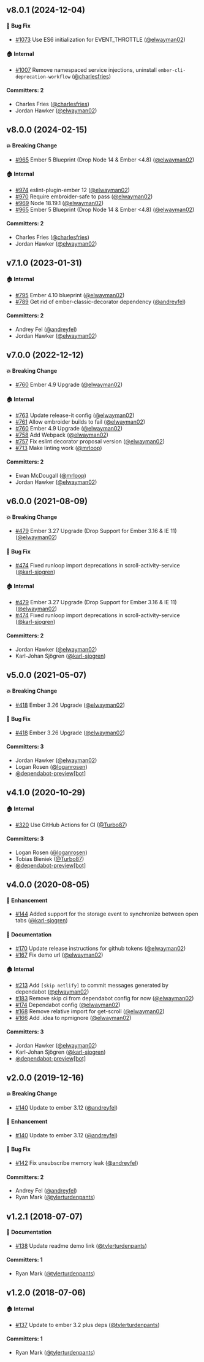 ## v8.0.1 (2024-12-04)

#### :bug: Bug Fix
* [#1073](https://github.com/elwayman02/ember-user-activity/pull/1073) Use ES6 initialization for EVENT_THROTTLE ([@elwayman02](https://github.com/elwayman02))

#### :house: Internal
* [#1007](https://github.com/elwayman02/ember-user-activity/pull/1007) Remove namespaced service injections, uninstall `ember-cli-deprecation-workflow` ([@charlesfries](https://github.com/charlesfries))

#### Committers: 2
- Charles Fries ([@charlesfries](https://github.com/charlesfries))
- Jordan Hawker ([@elwayman02](https://github.com/elwayman02))

## v8.0.0 (2024-02-15)

#### :boom: Breaking Change
* [#965](https://github.com/elwayman02/ember-user-activity/pull/965) Ember 5 Blueprint (Drop Node 14 & Ember <4.8) ([@elwayman02](https://github.com/elwayman02))

#### :house: Internal
* [#974](https://github.com/elwayman02/ember-user-activity/pull/974) eslint-plugin-ember 12 ([@elwayman02](https://github.com/elwayman02))
* [#970](https://github.com/elwayman02/ember-user-activity/pull/970) Require embroider-safe to pass ([@elwayman02](https://github.com/elwayman02))
* [#969](https://github.com/elwayman02/ember-user-activity/pull/969) Node 18.19.1 ([@elwayman02](https://github.com/elwayman02))
* [#965](https://github.com/elwayman02/ember-user-activity/pull/965) Ember 5 Blueprint (Drop Node 14 & Ember <4.8) ([@elwayman02](https://github.com/elwayman02))

#### Committers: 2
- Charles Fries ([@charlesfries](https://github.com/charlesfries))
- Jordan Hawker ([@elwayman02](https://github.com/elwayman02))

## v7.1.0 (2023-01-31)

#### :house: Internal
* [#795](https://github.com/elwayman02/ember-user-activity/pull/795) Ember 4.10 blueprint ([@elwayman02](https://github.com/elwayman02))
* [#789](https://github.com/elwayman02/ember-user-activity/pull/789) Get rid of ember-classic-decorator dependency ([@andreyfel](https://github.com/andreyfel))

#### Committers: 2
- Andrey Fel ([@andreyfel](https://github.com/andreyfel))
- Jordan Hawker ([@elwayman02](https://github.com/elwayman02))

## v7.0.0 (2022-12-12)

#### :boom: Breaking Change
* [#760](https://github.com/elwayman02/ember-user-activity/pull/760) Ember 4.9 Upgrade ([@elwayman02](https://github.com/elwayman02))

#### :house: Internal
* [#763](https://github.com/elwayman02/ember-user-activity/pull/763) Update release-it config ([@elwayman02](https://github.com/elwayman02))
* [#761](https://github.com/elwayman02/ember-user-activity/pull/761) Allow embroider builds to fail ([@elwayman02](https://github.com/elwayman02))
* [#760](https://github.com/elwayman02/ember-user-activity/pull/760) Ember 4.9 Upgrade ([@elwayman02](https://github.com/elwayman02))
* [#758](https://github.com/elwayman02/ember-user-activity/pull/758) Add Webpack ([@elwayman02](https://github.com/elwayman02))
* [#757](https://github.com/elwayman02/ember-user-activity/pull/757) Fix eslint decorator proposal version ([@elwayman02](https://github.com/elwayman02))
* [#713](https://github.com/elwayman02/ember-user-activity/pull/713) Make linting work  ([@mrloop](https://github.com/mrloop))

#### Committers: 2
- Ewan McDougall ([@mrloop](https://github.com/mrloop))
- Jordan Hawker ([@elwayman02](https://github.com/elwayman02))

## v6.0.0 (2021-08-09)

#### :boom: Breaking Change
* [#479](https://github.com/elwayman02/ember-user-activity/pull/479) Ember 3.27 Upgrade (Drop Support for Ember 3.16 & IE 11) ([@elwayman02](https://github.com/elwayman02))

#### :bug: Bug Fix
* [#474](https://github.com/elwayman02/ember-user-activity/pull/474) Fixed runloop import deprecations in scroll-activity-service ([@karl-sjogren](https://github.com/karl-sjogren))

#### :house: Internal
* [#479](https://github.com/elwayman02/ember-user-activity/pull/479) Ember 3.27 Upgrade (Drop Support for Ember 3.16 & IE 11) ([@elwayman02](https://github.com/elwayman02))
* [#474](https://github.com/elwayman02/ember-user-activity/pull/474) Fixed runloop import deprecations in scroll-activity-service ([@karl-sjogren](https://github.com/karl-sjogren))

#### Committers: 2
- Jordan Hawker ([@elwayman02](https://github.com/elwayman02))
- Karl-Johan Sjögren ([@karl-sjogren](https://github.com/karl-sjogren))

## v5.0.0 (2021-05-07)

#### :boom: Breaking Change
* [#418](https://github.com/elwayman02/ember-user-activity/pull/418) Ember 3.26 Upgrade ([@elwayman02](https://github.com/elwayman02))

#### :bug: Bug Fix
* [#418](https://github.com/elwayman02/ember-user-activity/pull/418) Ember 3.26 Upgrade ([@elwayman02](https://github.com/elwayman02))

#### Committers: 3
- Jordan Hawker ([@elwayman02](https://github.com/elwayman02))
- Logan Rosen ([@loganrosen](https://github.com/loganrosen))
- [@dependabot-preview[bot]](https://github.com/apps/dependabot-preview)

## v4.1.0 (2020-10-29)

#### :house: Internal
* [#320](https://github.com/elwayman02/ember-user-activity/pull/320) Use GitHub Actions for CI ([@Turbo87](https://github.com/Turbo87))

#### Committers: 3
- Logan Rosen ([@loganrosen](https://github.com/loganrosen))
- Tobias Bieniek ([@Turbo87](https://github.com/Turbo87))
- [@dependabot-preview[bot]](https://github.com/apps/dependabot-preview)

## v4.0.0 (2020-08-05)

#### :rocket: Enhancement
* [#144](https://github.com/elwayman02/ember-user-activity/pull/144) Added support for the storage event to synchronize between open tabs ([@karl-sjogren](https://github.com/karl-sjogren))

#### :memo: Documentation
* [#170](https://github.com/elwayman02/ember-user-activity/pull/170) Update release instructions for github tokens ([@elwayman02](https://github.com/elwayman02))
* [#167](https://github.com/elwayman02/ember-user-activity/pull/167) Fix demo url ([@elwayman02](https://github.com/elwayman02))

#### :house: Internal
* [#213](https://github.com/elwayman02/ember-user-activity/pull/213) Add `[skip netlify]` to commit messages generated by dependabot ([@elwayman02](https://github.com/elwayman02))
* [#183](https://github.com/elwayman02/ember-user-activity/pull/183) Remove skip ci from dependabot config for now ([@elwayman02](https://github.com/elwayman02))
* [#174](https://github.com/elwayman02/ember-user-activity/pull/174) Dependabot config ([@elwayman02](https://github.com/elwayman02))
* [#168](https://github.com/elwayman02/ember-user-activity/pull/168) Remove relative import for get-scroll ([@elwayman02](https://github.com/elwayman02))
* [#166](https://github.com/elwayman02/ember-user-activity/pull/166) Add .idea to npmignore ([@elwayman02](https://github.com/elwayman02))

#### Committers: 3
- Jordan Hawker ([@elwayman02](https://github.com/elwayman02))
- Karl-Johan Sjögren ([@karl-sjogren](https://github.com/karl-sjogren))
- [@dependabot-preview[bot]](https://github.com/apps/dependabot-preview)

## v2.0.0 (2019-12-16)

#### :boom: Breaking Change
* [#140](https://github.com/elwayman02/ember-user-activity/pull/140) Update to ember 3.12 ([@andreyfel](https://github.com/andreyfel))

#### :rocket: Enhancement
* [#140](https://github.com/elwayman02/ember-user-activity/pull/140) Update to ember 3.12 ([@andreyfel](https://github.com/andreyfel))

#### :bug: Bug Fix
* [#142](https://github.com/elwayman02/ember-user-activity/pull/142) Fix unsubscribe memory leak ([@andreyfel](https://github.com/andreyfel))

#### Committers: 2
- Andrey Fel ([@andreyfel](https://github.com/andreyfel))
- Ryan Mark ([@tylerturdenpants](https://github.com/tylerturdenpants))


## v1.2.1 (2018-07-07)

#### :memo: Documentation
* [#138](https://github.com/elwayman02/ember-user-activity/pull/138) Update readme demo link ([@tylerturdenpants](https://github.com/tylerturdenpants))

#### Committers: 1
- Ryan Mark ([@tylerturdenpants](https://github.com/tylerturdenpants))


## v1.2.0 (2018-07-06)

#### :house: Internal
* [#137](https://github.com/elwayman02/ember-user-activity/pull/137) Update to ember 3.2 plus deps ([@tylerturdenpants](https://github.com/tylerturdenpants))

#### Committers: 1
- Ryan Mark ([@tylerturdenpants](https://github.com/tylerturdenpants))

